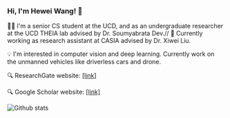 ### Hi, I'm Hewei Wang! 👋

🧑‍🎓 I'm a senior CS student at the UCD, and as an undergraduate researcher at the UCD THEIA lab advised by Dr. Soumyabrata Dev.//
💼 Currently working as research assistant at CASIA advised by Dr. Xiwei Liu.

💡 I'm interested in computer vision and deep learning. Currently work on the unmanned vehicles like driverless cars and drone.

🔍 ResearchGate website: [[link]](https://www.researchgate.net/profile/Hewei-Wang-2)

🔍 Google Scholar website: [[link]](https://scholar.google.com/citations?user=7kMECXQAAAAJ&hl=en)

![Github stats](https://github-readme-stats.vercel.app/api?username=WangHewei16)

